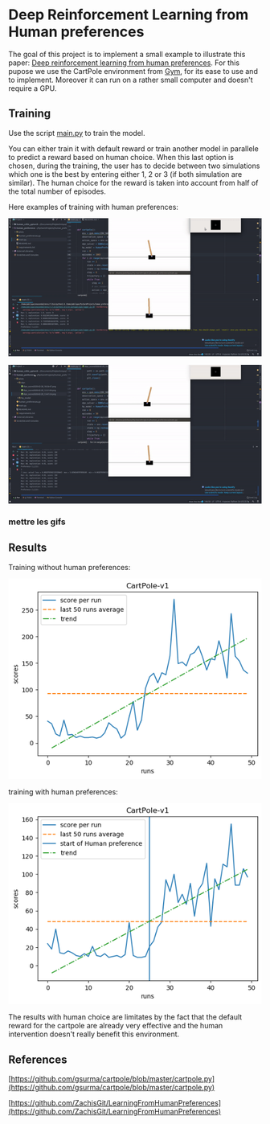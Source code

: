 # Deep Reinforcement Learning from Human preferences

The goal of this project is to implement a small example to illustrate this paper: 
[Deep reinforcement learning from human preferences](https://arxiv.org/pdf/1706.03741.pdf). For this pupose we use the 
CartPole environment from [Gym](https://gym.openai.com/), for its ease to use and to implement. Moreover it can run  on 
a rather small computer and doesn't require a GPU.

## Training

Use the script [main.py](main.py) to train the model.

You can either train it with default reward or train  another model in parallele to predict a reward based on 
human choice. When this last option is chosen, during the training, the user has to decide between two simulations which 
one is the best by entering either 1, 2 or 3 (if both simulation are similar). The human choice for the reward is taken 
into account from half of the total number of episodes.

Here examples of training with human preferences:


![](gifs/rl_training1.gif)


![](gifs/rl_training.gif)



### mettre les gifs

## Results

Training without human preferences:


![](plots/dqn/dqn_score_self_2020-02-29_13-52-11.png)



training with human preferences:


![](plots/dqn/dqn_score_Human_2020-02-29_17-48-20.png)



The results with human choice are limitates by the fact that the default reward for the cartpole are already very effective
and the human intervention doesn't really benefit this environment.

## References

[https://github.com/gsurma/cartpole/blob/master/cartpole.py](https://github.com/gsurma/cartpole/blob/master/cartpole.py)


[https://github.com/ZachisGit/LearningFromHumanPreferences](https://github.com/ZachisGit/LearningFromHumanPreferences)
